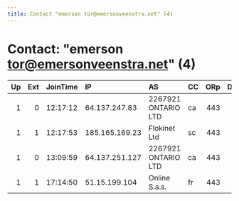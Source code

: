 ```yaml
---
title: Contact "emerson tor@emersonveenstra.net" (4)
---
```


# Contact: "emerson tor@emersonveenstra.net" (4)

|   Up |   Ext | JoinTime   | IP             | AS                  | CC   |   ORp |   Dirp | OS    | Version   | Nickname   |   eFamMembers |
|-----:|------:|:-----------|:---------------|:--------------------|:-----|------:|-------:|:------|:----------|:-----------|--------------:|
|    1 |     0 | 12:17:12   | 64.137.247.83  | 2267921 ONTARIO LTD | ca   |   443 |     80 | Linux | 0.3.1.7   | emvnrelay2 |             2 |
|    1 |     1 | 12:17:53   | 185.165.169.23 | Flokinet Ltd        | sc   |   443 |     80 | Linux | 0.3.1.7   | emvnexit1  |             1 |
|    1 |     0 | 13:09:59   | 64.137.251.127 | 2267921 ONTARIO LTD | ca   |   443 |     80 | Linux | 0.3.1.7   | emvnrelay3 |             1 |
|    1 |     1 | 17:14:50   | 51.15.199.104  | Online S.a.s.       | fr   |   443 |     80 | Linux | 0.3.1.7   | emvnexit2  |             1 |
